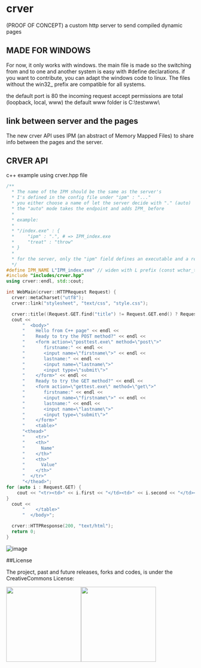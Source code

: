 # crver
(PROOF OF CONCEPT) a custom http server to send compiled dynamic pages

## MADE FOR WINDOWS

For now, it only works with windows.
the main file is made so the switching from and to one and another system is easy with #define declarations.
if you want to contribute, you can adapt the windows code to linux. The files without the win32_ prefix are compatible for all systems.

the default port is 80
the incoming request accept permissions are total (loopback, local, www)
the default www folder is C:\testwww\

## link between server and the pages

The new crver API uses IPM (an abstract of Memory Mapped Files) to share info between the pages and the server.

## CRVER API

c++ example using crver.hpp file
```c++
/**
  * The name of the IPM should be the same as the server's
  * I's defined in the config file under "ipm" : "..."
  * you either choose a name of let the server decide with "." (auto)
  * the "auto" mode takes the endpoint and adds IPM_ before
  * 
  * example:
  * 
  * "/index.exe" : {
  *     "ipm" : ".", # => IPM_index.exe
  *     "treat" : "throw"
  * }
  * 
  * for the server, only the "ipm" field defines an executable and a regular file.
  */
#define IPM_NAME L"IPM_index.exe" // widen with L prefix (const wchar_t*)
#include "includes/crver.hpp"
using crver::endl, std::cout;

int WebMain(crver::HTTPRequest Request) {
  crver::metaCharset("utf8");
  crver::link("stylesheet", "text/css", "style.css");

  crver::title((Request.GET.find("title") != Request.GET.end() ? Request.GET["title"] : "index"));
  cout <<
	  "  <body>"
	  "    Hello from C++ page" << endl <<
	  "    Ready to try the POST method?" << endl << 
	  "    <form action=\"posttest.exe\" method=\"post\">"
	  "       firstname:" << endl <<
	  "       <input name=\"firstname\">" << endl <<
	  "       lastname:" << endl <<
	  "       <input name=\"lastname\">"
	  "		  <input type=\"submit\">"
	  "    </form>" << endl <<
	  "    Ready to try the GET method?" << endl <<
	  "    <form action=\"gettest.exe\" method=\"get\">"
	  "       firstname:" << endl <<
	  "       <input name=\"firstname\">" << endl <<
	  "       lastname:" << endl <<
	  "       <input name=\"lastname\">"
	  "		  <input type=\"submit\">"
	  "    </form>"
	  "    <table>"
	  "<thead>"
	  "    <tr>"
	  "    <th>"
	  "      Name"
	  "    </th>"
	  "    <th>"
	  "      Value"
	  "    </th>"
	  "  </tr>"
	  "</thead>";
for (auto i : Request.GET) {
	cout << "<tr><td>" << i.first << "</td><td>" << i.second << "</td></tr>";
}
  cout <<
	  "    </table>"
	  "  </body>";

  crver::HTTPResponse(200, "text/html");
  return 0;
}
```
![image](https://github.com/user-attachments/assets/1d8a0dbf-7f66-4c87-bf95-2c0991cf3e72)

##License

The project, past and future releases, forks and codes, is under the CreativeCommons License:

<div style="display:flex;flex-direction:row;">
  <img src="https://mirrors.creativecommons.org/presskit/buttons/88x31/png/by-nc-sa.png" width="200px" style="float:right;"/>
  <img src="https://mirrors.creativecommons.org/presskit/buttons/88x31/png/by-nc-sa.eu.png" width="200px" style="float:left;"/>
</div>
